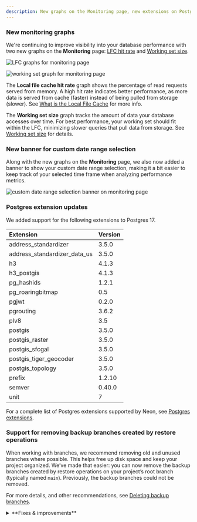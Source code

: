 ```yaml
---
description: New graphs on the Monitoring page, new extensions on Postgres 17, and more
---
```


### New monitoring graphs

We're continuing to improve visibility into your database performance with two new graphs on the **Monitoring** page: [LFC hit rate](/docs/introduction/monitoring-page#local-file-cache-hit-rate) and [Working set size](/docs/introduction/monitoring-page#working-set-size).

<div style={{ display: 'flex' }}>
  <div style={{ flex: 1, paddingRight: '20px' }}>

![LFC graphs for monitoring page ](/docs/introduction/local_file_cache_hit_rate.png)

  </div>
  <div style={{ flex: 1 }}>

![working set graph for monitoring page](/docs/introduction/working_set_size.png)

  </div>
</div>

The **Local file cache hit rate** graph shows the percentage of read requests served from memory. A high hit rate indicates better performance, as more data is served from cache (faster) instead of being pulled from storage (slower). See [What is the Local File Cache](/docs/extensions/neon#what-is-the-local-file-cache) for more info.

The **Working set size** graph tracks the amount of data your database accesses over time. For best performance, your working set should fit within the LFC, minimizing slower queries that pull data from storage. See [Working set size](/docs/introduction/monitoring-page#working-set-size) for details.

### New banner for custom date range selection

Along with the new graphs on the **Monitoring** page, we also now added a banner to show your custom date range selection, making it a bit easier to keep track of your selected time frame when analyzing performance metrics.

![custom date range selection banner on monitoring page](/docs/relnotes/monitoring_custom_range.png)

### Postgres extension updates

We added support for the following extensions to Postgres 17.

| Extension                    | Version |
| :--------------------------- | :------ |
| address_standardizer         | 3.5.0   |
| address_standardizer_data_us | 3.5.0   |
| h3                           | 4.1.3   |
| h3_postgis                   | 4.1.3   |
| pg_hashids                   | 1.2.1   |
| pg_roaringbitmap             | 0.5     |
| pgjwt                        | 0.2.0   |
| pgrouting                    | 3.6.2   |
| plv8                         | 3.5     |
| postgis                      | 3.5.0   |
| postgis_raster               | 3.5.0   |
| postgis_sfcgal               | 3.5.0   |
| postgis_tiger_geocoder       | 3.5.0   |
| postgis_topology             | 3.5.0   |
| prefix                       | 1.2.10  |
| semver                       | 0.40.0  |
| unit                         | 7       |

For a complete list of Postgres extensions supported by Neon, see [Postgres extensions](/docs/extensions/pg-extensions).

### Support for removing backup branches created by restore operations

When working with branches, we recommend removing old and unused branches where possible. This helps free up disk space and keep your project organized. We’ve made that easier: you can now remove the backup branches created by restore operations on your project’s root branch (typically named `main`). Previously, the backup branches could not be removed.

For more details, and other recommendations, see [Deleting backup branches](/docs/guides/branch-restore#deleting-backup-branches).

<details>
<summary>**Fixes & improvements**</summary>

- **Added email verification for Microsoft login**:

  - New users signing in with Microsoft need to verify their email.
  - Existing users linking a Microsoft account will receive an email to complete the linking process.

- **Neon API change**:

  Removed the deprecated `/consumption/projects` endpoint entirely from the API.

- **Fixes**:
  - Fixed an issue where Free Plan users were sometimes unable to select a paid plan after their previous selection failed to register.
  - Fixed a problem with the Support form that became unresponsive when switching between Organizations.

</details>
